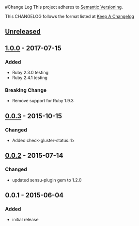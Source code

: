 #Change Log
This project adheres to [Semantic Versioning](http://semver.org/).

This CHANGELOG follows the format listed at [Keep A Changelog](http://keepachangelog.com/)

## [Unreleased]

## [1.0.0] - 2017-07-15
### Added
- Ruby 2.3.0 testing
- Ruby 2.4.1 testing

### Breaking Change
- Remove support for Ruby 1.9.3

## [0.0.3] - 2015-10-15
### Changed
- Added check-gluster-status.rb

## [0.0.2] - 2015-07-14
### Changed
- updated sensu-plugin gem to 1.2.0

## 0.0.1 - 2015-06-04

### Added
- initial release

[Unreleased]: https://github.com/sensu-plugins/sensu-plugins-gluster/compare/1.0.0...HEAD
[1.0.0]: https://github.com/sensu-plugins/sensu-plugins-gluster/compare/0.0.3...1.0.0
[0.0.3]: https://github.com/sensu-plugins/sensu-plugins-gluster/compare/0.0.2...0.0.3
[0.0.2]: https://github.com/sensu-plugins/sensu-plugins-gluster/compare/0.0.1...0.0.2

